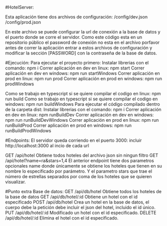 #HotelServer:

Esta aplicación tiene dos archivos de configuración:
/config/dev.json
/config/prod.json

En este archivo se puede configurar la url de conexión a la base de datos y el puerto donde se corre el servidor.
Como este código esta en un repositorio público el password de conexión no esta en el archivo porfavor antes de correr la 
aplicación entrar a estos archivos de configuración y modificar la sección [PASSWORD] con la contraseña de la base de datos.

#Ejecución:
Para ejecutar el proyecto primero:
Instalar librerias con el comando: npm i
Correr aplicación en dev en linux: npm start
Correr aplicación en dev en windows: npm run startWindows
Correr aplicación en prod en linux: npm run prod
Correr aplicación en prod en windows: npm run prodWindows

Como se trabajo en typescript si se quiere compilar el codigo en linux: npm run build
Como se trabajo en typescript si se quiere compilar el codigo en windows: npm run buildWindows
Para ejecutar el código compilado dentro de la carpeta dist:
Instalar librerias con el comando: npm i
Correr aplicación en dev en linux: npm runBuildDev
Correr aplicación en dev en windows: npm run runBuildDevWindows
Correr aplicación en prod en linux: npm run runBuildProd
Correr aplicación en prod en windows: npm run runBuildProdWindows

#Endpoints:
El servidor queda corriendo en el puerto 3000: incluir http://localhost:3000 al incio de cada url

GET /api/hotel                      Obtiene todos hoteles del archivo json sin ningun filtro
GET /api/hotel?name=ra&stars=1,4    El anterior endpoint tiene dos parametros opcionales name donde únicamente se obtiene los hoteles
                                    que tienen en su nombre lo especificado por parámetro. Y el parametro stars que trae el número de estrellas
                                    separados por coma de los hoteles que se quieren visualizar.

#Punto extra Base de datos:
GET    /api/db/hotel                   Obtiene todos los hoteles de la base de datos
GET    /api/db/hotel/:id               Obtiene un hotel con el id especificado
POST   /api/db/hotel                   Crea un hotel en la base de datos, el cuerpo debe la petición debe incluir el json del hotel, incluido el id único.
PUT    /api/db/hotel/:id               Modificado un hotel con el id especificado.
DELETE /api/db/hotel/:id               Elimina el hotel con el id especificado.

